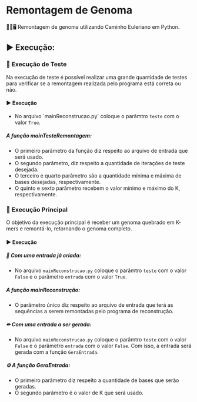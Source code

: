 # Remontagem de Genoma
🧬🔬🖥 Remontagem de genoma utilizando Caminho Euleriano em Python.

## ▶ Execução:
### 🔵 Execução de Teste
Na execução de teste é possível realizar uma grande quantidade de testes para verificar se a remontagem realizada pelo programa está correta ou não.

#### ▶ Execução
 - No arquivo ´mainReconstrucao.py´ coloque o parâmtro `teste` com o valor `True`.
 ##### A função mainTesteRemontagem:
 - O primeiro parâmetro da função diz respeito ao arquivo de entrada que será usado.
 - O segundo parâmetro, diz respeito a quantidade de iterações de teste desejada.
 - O terceiro e quarto parâmetro são a quantidade mínima e máxima de bases desejadas, respectivamente.
 - O quinto e sexto parâmetro recebem o valor mínimo e máximo do K, respectivamente.
 
 ### 🔴 Execução Principal
 O objetivo da execução principal é receber um genoma quebrado em K-mers e remontá-lo, retornando o genoma completo.
 
 #### ▶ Execução
 
 ##### 🎈 Com uma entrada já criada:
 - No arquivo `mainReconstrucao.py` coloque o parâmtro `teste` com o valor `False` e o parâmetro `entrada` com o valor `True`.
 ##### A função mainReconstrução:
 - O parâmetro único diz respeito ao arquivo de entrada que terá as sequências a serem remontadas pelo programa de reconstrução.

##### ✏ Com uma entrada a ser gerada:
- No arquivo `mainReconstrucao.py` coloque o parâmtro `teste` com o valor `False` e o parâmetro `entrada` com o valor `False`. Com isso, a entrada será gerada com a função `GeraEntrada`.

 ##### ⚙ A função GeraEntrada:
- O primeiro parâmetro diz respeito a quantidade de bases que serão geradas.
- O segundo parâmetro é o valor de K que será usado.
